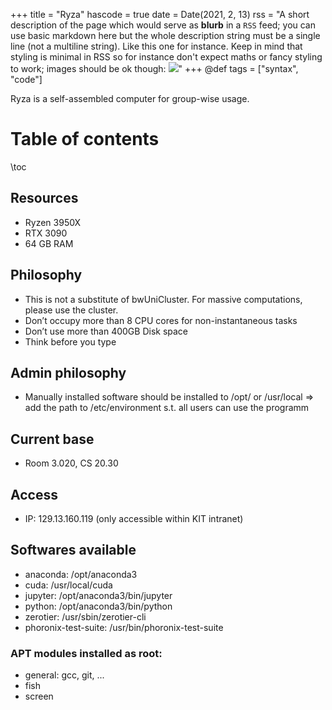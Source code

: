 +++
title = "Ryza"
hascode = true
date = Date(2021, 2, 13)
rss = "A short description of the page which would serve as **blurb** in a `RSS` feed; you can use basic markdown here but the whole description string must be a single line (not a multiline string). Like this one for instance. Keep in mind that styling is minimal in RSS so for instance don't expect maths or fancy styling to work; images should be ok though: ![](https://upload.wikimedia.org/wikipedia/en/3/32/Rick_and_Morty_opening_credits.jpeg)"
+++
@def tags = ["syntax", "code"]

Ryza is a self-assembled computer for group-wise usage.

# Table of contents

\toc

## Resources
- Ryzen 3950X
- RTX 3090
- 64 GB RAM 

## Philosophy
- This is not a substitute of bwUniCluster. For massive computations, please use the cluster.
- Don’t occupy more than 8 CPU cores for non-instantaneous tasks
- Don’t use more than 400GB Disk space
- Think before you type

## Admin philosophy
- Manually installed software should be installed to /opt/ or /usr/local
⇒ add the path to /etc/environment s.t. all users can use the programm

## Current base
- Room 3.020, CS 20.30

## Access
- IP: 129.13.160.119 (only accessible within KIT intranet)

## Softwares available
- anaconda: /opt/anaconda3
- cuda: /usr/local/cuda
- jupyter: /opt/anaconda3/bin/jupyter
- python: /opt/anaconda3/bin/python
- zerotier: /usr/sbin/zerotier-cli
- phoronix-test-suite: /usr/bin/phoronix-test-suite

### APT modules installed as root:
- general: gcc, git, ...
- fish
- screen
